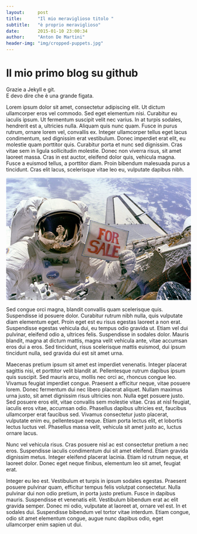 ```yaml
---
layout:     post
title:      "Il mio meraviglioso titolo "
subtitle:   "è proprio meraviglioso" 
date:       2015-01-10 23:00:34
author:     "Anton De Martini"
header-img: "img/cropped-puppets.jpg"
---
```


# Il mio primo blog su github  

Grazie a Jekyll e git.      
E devo dire che è una grande figata. 

Lorem ipsum dolor sit amet, consectetur adipiscing elit. Ut dictum ullamcorper eros vel commodo. Sed eget elementum nisi. Curabitur eu iaculis ipsum. Ut fermentum suscipit velit nec varius. In at turpis sodales, hendrerit est a, ultricies nulla. Aliquam quis nunc quam. Fusce in purus rutrum, ornare lorem vel, convallis ex. Integer ullamcorper tellus eget lacus condimentum, sed dignissim erat vestibulum. Donec imperdiet erat elit, eu molestie quam porttitor quis. Curabitur porta et nunc sed dignissim. Cras vitae sem in ligula sollicitudin molestie. Donec non viverra risus, sit amet laoreet massa. Cras in est auctor, eleifend dolor quis, vehicula magna. Fusce a euismod tellus, a porttitor diam. Proin bibendum malesuada purus a tincidunt. Cras elit lacus, scelerisque vitae leo eu, vulputate dapibus nibh.

![immaginina a spezzare](img/post-sample-image.jpg)

Sed congue orci magna, blandit convallis quam scelerisque quis. Suspendisse id posuere dolor. Curabitur rutrum nibh nulla, quis vulputate diam elementum eget. Proin eget est eu risus egestas laoreet a non erat. Suspendisse egestas vehicula dui, eu tempus odio gravida ut. Etiam vel dui pulvinar, eleifend odio a, ultrices felis. Suspendisse in sodales dolor. Mauris blandit, magna at dictum mattis, magna velit vehicula ante, vitae accumsan eros dui a eros. Sed tincidunt, risus scelerisque mattis euismod, dui ipsum tincidunt nulla, sed gravida dui est sit amet urna.

Maecenas pretium ipsum sit amet est imperdiet venenatis. Integer placerat sagittis nisi, et porttitor velit blandit at. Pellentesque rutrum dapibus ipsum quis suscipit. Sed mauris arcu, mollis nec orci ac, rhoncus congue leo. Vivamus feugiat imperdiet congue. Praesent a efficitur neque, vitae posuere lorem. Donec fermentum dui nec libero placerat aliquet. Nullam maximus urna justo, sit amet dignissim risus ultricies non. Nulla eget posuere justo. Sed posuere eros elit, vitae convallis sem molestie vitae. Cras at nisl feugiat, iaculis eros vitae, accumsan odio. Phasellus dapibus ultricies est, faucibus ullamcorper erat faucibus sed. Vivamus consectetur justo placerat, vulputate enim eu, pellentesque neque. Etiam porta lectus elit, et lobortis lectus luctus vel. Phasellus massa velit, vehicula sit amet justo ac, luctus ornare lacus.

Nunc vel vehicula risus. Cras posuere nisl ac est consectetur pretium a nec eros. Suspendisse iaculis condimentum dui sit amet eleifend. Etiam gravida dignissim metus. Integer eleifend placerat lacinia. Etiam id rutrum neque, et laoreet dolor. Donec eget neque finibus, elementum leo sit amet, feugiat erat.

Integer eu leo est. Vestibulum et turpis in ipsum sodales egestas. Praesent posuere pulvinar quam, efficitur tempus felis volutpat consectetur. Nulla pulvinar dui non odio pretium, in porta justo pretium. Fusce in dapibus mauris. Suspendisse et venenatis elit. Vestibulum bibendum erat ac elit gravida semper. Donec mi odio, vulputate at laoreet at, ornare vel est. In et sodales dui. Suspendisse bibendum vel tortor vitae interdum. Etiam congue, odio sit amet elementum congue, augue nunc dapibus odio, eget ullamcorper enim sapien ut dui.